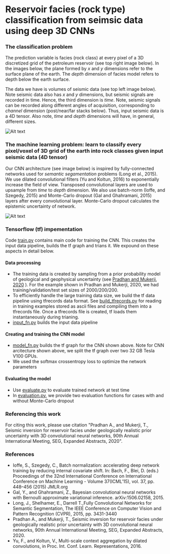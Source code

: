 # Reservoir facies (rock type) classification from seimsic data using deep 3D CNNs
### The classification problem
The prediction variable is  facies (rock class) at every pixel of a 3D discretized grid of the petroleum reservoir (see top right image below). In the images below, the plane formed by *x* and *y* dimensions refer to the surface plane of the earth. The *depth* dimension of facies model refers to depth below the earth surface.

The data we have is volumes of seismic data (see top left image below). Note seismic data also has *x* and *y* dimensions, but seismic signals are recorded in time. Hence, the third dimension is *time*.  Note, seismic signals can be recorded along different angles of acquisition, corresponding to *channel* dimension (post/near/far stacks below). Thus, input seismic data is a 4D tensor. Also note, *time* and *depth* dimensions will have, in general, different sizes.

![Alt text](https://github.com/pradhan-a/CNN_rock_type_segmentation/blob/master/Figures/Picture1.png)

### The machine learning problem: learn to classify every pixel/voxel of 3D grid of the earth into rock classes given input seismic data (4D tensor)
Our CNN architecture (see image below) is inspired by fully-connected networks used for *semantic segamentation* problems (Long et al., 2015). We use dilated convolutional filters (Yu and Koltun, 2016) to exponentially increase the field of view. Transposed convolutional layers are used to upsample from *time* to *depth* dimension. We also use batch-norm (Ioffe, and Szegedy, 2015) and Monte-Carlo dropout (Gal and Ghahramani, 2015) layers after every convolutional layer. Monte-Carlo dropout calculates the epistemic uncertainty of network.

![Alt text](https://github.com/pradhan-a/CNN_rock_type_segmentation/blob/master/Figures/Picture2.png)

### Tensorflow (tf) impementation
Code [train.py](https://github.com/pradhan-a/CNN_rock_type_segmentation/blob/master/Source/train.py) contains main code for training the CNN. This creates the input data pipeline, builds the tf graph and trians it. We expound on these aspects in detail below.
#### Data processing
* The training data is created by sampling from a prior probability model of geological and geophysical uncertainty (see [Pradhan and Mukerji, 2020](https://github.com/pradhan-a/CNN_rock_type_segmentation/blob/master/References/Pradhan%26Mukerji2020_CNN_seismic_facies.pdf) ). For the example shown in Pradhan and Mukerji, 2020, we had training/validation/test set sizes of 2000/200/200. 
* To efficiently handle the large training data size, we build the tf data pipeline using tfrecords data format. See [build_tfrecords.py](https://github.com/pradhan-a/CNN_rock_type_segmentation/blob/master/Source/build_tfrecord.py) for reading in training examples stored as ascii files and compiling them into a tfrecords file. Once a tfrecords file is created, tf loads them instantaneously during trianing.
* [input_fn.py](https://github.com/pradhan-a/CNN_rock_type_segmentation/blob/master/Source/model/input_fn.py) builds the input data pipeline
#### Creating and training the CNN model 
* [model_fn.py](https://github.com/pradhan-a/CNN_rock_type_segmentation/blob/master/Source/model/model_fn.py) builds the tf graph for the CNN shown above. Note for CNN arcitecture shown above, we split the tf graph over two 32 GB Tesla V100 GPUs. 
* We used the softmax crossentropy loss to optimize the network parameters
#### Evaluating the model
* Use [evaluate.py](https://github.com/pradhan-a/CNN_rock_type_segmentation/blob/master/Source/evaluate.py) to evaluate trained network at test time
* In [evaluation.py](https://github.com/pradhan-a/CNN_rock_type_segmentation/blob/master/Source/model/evaluation.py), we provide two evaluation functions for cases with and without Monte-Carlo dropout

### Referencing this work
For citing this work, please use citation  "Pradhan A., and Mukerji, T., Seismic inversion for reservoir facies under geologically realistic prior uncertainty with 3D convolutional neural networks, 90th Annual International Meeting, SEG, Expanded Abstracts, 2020".

### References
* Ioffe, S., Szegedy, C., Batch normalization: accelerating deep network training by reducing internal covariate shift. In: Bach, F., Blei, D. (eds.) Proceedings of the 32nd International Conference on International Conference on Machine Learning - Volume 37(ICML’15), vol. 37, pp. 448–456 (2015) JMLR.org
* Gal, Y., and Ghahramani, Z., Bayesian convolutional neural networks with Bernoulli approximate variational inference. arXiv:1506.02158, 2015.
* Long, J., Shelhamer, E., Darrell T.,Fully Convolutional Networks for Semantic Segmentation, The IEEE Conference on Computer Vision and Pattern Recognition (CVPR), 2015, pp. 3431-3440
* Pradhan A., and Mukerji, T., Seismic inversion for reservoir facies under geologically realistic prior uncertainty with 3D convolutional neural networks, 90th Annual
International Meeting, SEG, Expanded Abstracts, 2020.
* Yu, F., and Koltun, V., Multi-scale context aggregation by dilated convolutions, in Proc. Int. Conf. Learn. Representations, 2016.
